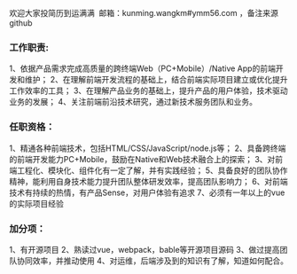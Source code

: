 欢迎大家投简历到运满满  邮箱：kunming.wangkm#ymm56.com ，备注来源 github
### 工作职责:

1、依据产品需求完成高质量的跨终端Web（PC+Mobile）/Native App的前端开发和维护； 
2、在理解前端开发流程的基础上，结合前端实际项目建立或优化提升工作效率的工具； 
3、在理解产品业务的基础上，提升产品的用户体验，技术驱动业务的发展； 
4、关注前端前沿技术研究，通过新技术服务团队和业务。

### 任职资格：

1、精通各种前端技术，包括HTML/CSS/JavaScript/node.js等； 
2、具备跨终端的前端开发能力PC+Mobile，鼓励在Native和Web技术融合上的探索； 
3、对前端工程化、模块化、组件化有一定了解，并有实践经验； 
5、具备良好的团队协作精神，能利用自身技术能力提升团队整体研发效率，提高团队影响力； 
6、对前端技术有持续的热情，有产品Sense，对用户体验有追求
7、必须有一年以上的vue的实际项目经验

### 加分项：

1、有开源项目
2、熟读过vue，webpack，bable等开源项目源码
3、做过提高团队协同效率，并推动使用
4、对运维，后端涉及到的知识有了解，知道如何配合。

